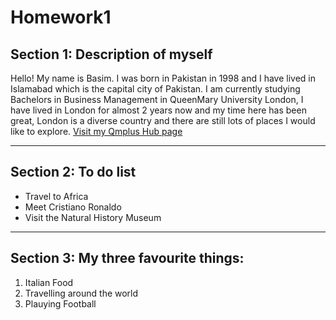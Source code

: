 <h1>Homework1</h1>

<h2>Section 1: Description of myself</h2>
<p>Hello! My name is Basim. I was born in Pakistan in 1998 and I have lived in Islamabad which is the capital city of Pakistan. I am currently studying Bachelors in Business Management in QueenMary University London, I have lived in London for almost 2 years now and my time here has been great, London is a diverse country and there are still lots of places I would like to explore. <a href="https://hub.qmplus.qmul.ac.uk/user/view.php?profile=basim-naseer"> Visit my Qmplus Hub page </a></p>
<hr>
<p>
<h2>Section 2: To do list</h2>
<ul>
<li>Travel to Africa</li>
<li>Meet Cristiano Ronaldo</li>
<li>Visit the Natural History Museum</li>
</ul>
</p>                                                                                                                       
<hr>
<p>
<h2>Section 3: My three favourite things:</h2>
<ol>
  <li>Italian Food</li>
  <li>Travelling around the world</li>
  <li>Plauying Football</li>
</ol>
</p>

